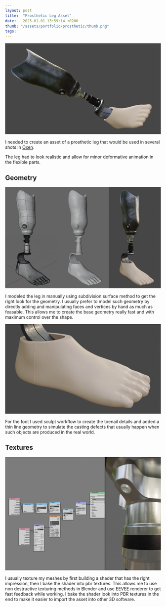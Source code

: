 ```yaml
---
layout: post
title:  "Prosthetic Leg Asset"
date:   2025-01-01 13:59:14 +0200
thumb: "/assets/portfolio/prosthetic/thumb.png"
tags: 
---
```


![Prosthetic leg asset image](/assets/portfolio/prosthetic/screen7.png)

I needed to create an asset of a prosthetic leg that would be used in several shots in [Oxen](https://www.imdb.com/title/tt27416866/).

The leg had to look realistic and allow for minor deformative animation in the flexible parts.

## Geometry

![Prosthetic leg image](/assets/portfolio/prosthetic/screen5.png)

I modeled the leg in manually using subdivision surface method to get the right look for the geometry. I usually prefer to model such geometry by directly adding and manipulating faces and vertices by hand as much as feasable. This allows me to create the base geometry really fast and with maximum control over the shape.

![Prosthetic leg image](/assets/portfolio/prosthetic/screen4.png)

For the foot I used sculpt workflow to create the toenail details and added a thin line geometry to simulate the casting defects that usually happen when such objects are produced in the real world.

## Textures

![Prosthetic leg image](/assets/portfolio/prosthetic/screen6.png)

I usually texture my meshes by first building a shader that has the right impression, then I bake the shader into pbr textures. This allows me to use non destructive texturing methods in Blender and use EEVEE renderer to get fast feedback while working. I bake the shader look into PBR textures in the end to make it easier to import the asset into other 3D software.